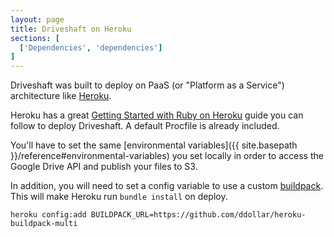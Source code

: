```yaml
---
layout: page
title: Driveshaft on Heroku
sections: [
  ['Dependencies', 'dependencies']
]
---
```


Driveshaft was built to deploy on PaaS (or "Platform as a Service") architecture like [Heroku](https://www.heroku.com/).

Heroku has a great [Getting Started with Ruby on Heroku](https://devcenter.heroku.com/articles/getting-started-with-ruby) guide you can follow to deploy Driveshaft. A default Procfile is already included.

You'll have to set the same [environmental variables]({{ site.basepath }}/reference#environmental-variables) you set locally in order to access the Google Drive API and publish your files to S3.

In addition, you will need to set a config variable to use a custom [buildpack](https://devcenter.heroku.com/articles/buildpacks). This will make Heroku run `bundle install` on deploy.

`heroku config:add BUILDPACK_URL=https://github.com/ddollar/heroku-buildpack-multi`
